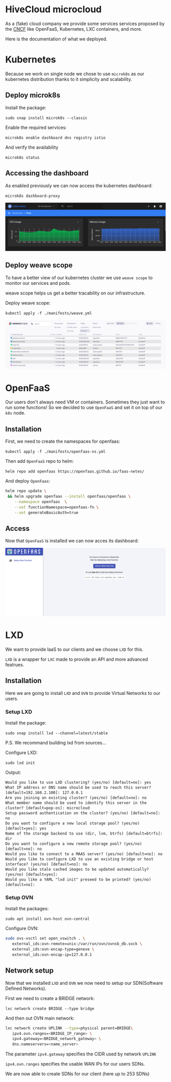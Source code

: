# HiveCloud microcloud

As a (fake) cloud company we provide some services services proposed by the [CNCF](https://landscape.cncf.io/) like OpenFaaS, Kubernetes, LXC containers, and more.

Here is the documentation of what we deployed.

# Kubernetes

Because we work on single node we chose to use `microk8s` as our kubernetes distribution thanks to it simplicity and scalability.

## Deploy microk8s

Install the package:

`sudo snap install microk8s --classic`

Enable the required services:

`microk8s enable dashboard dns registry istio`

And verify the availability

`microk8s status`

## Accessing the dashboard

As enabled previously we can now access the kubernetes dashboard:

`microk8s dashboard-proxy`

![Dashboard](./images/kube-dashboard.png)

## Deploy weave scope

To have a better view of our kubernetes cluster we use `weave scope` to monitor our services and pods.

weave scope helps us get a better tracability on our infrastructure.

Deploy weave scope:

`kubectl apply -f ./manifests/weave.yml`

![Dashboard](./images/weave-dashboard.png)

# OpenFaaS

Our users don't always need VM or containers. Sometimes they just want to run some functions!
So we decided to use `OpenFaaS` and set it on top of our `k8s` node.

## Installation

First, we need to create the namespaces for openfaas:

`kubectl apply -f ./manifests/openfaas-ns.yml`

Then add `OpenFaaS` repo to helm:

`helm repo add openfaas https://openfaas.github.io/faas-netes/`

And deploy `OpenFaas`:

```bash
helm repo update \
 && helm upgrade openfaas --install openfaas/openfaas \
    --namespace openfaas  \
    --set functionNamespace=openfaas-fn \
    --set generateBasicAuth=true
```

## Access

Now that `OpenFaaS` is installed we can now acces its dashboard:

![Dashboard](./images/openfaas-ui.png)

# LXD

We want to provide IaaS to our clients and we choose `LXD` for this.

`LXD` is a wrapper for `LXC` made to provide an API and more advanced featrues.

## Installation

Here we are going to install `LXD` and `OVN` to provide Virtual Networks to our users.

### Setup LXD

Install the package:

`sudo snap install lxd --channel=latest/stable`

P.S. We recommand building lxd from sources...

Configure LXD:

`sudo lxd init`

Output:

```
Would you like to use LXD clustering? (yes/no) [default=no]: yes
What IP address or DNS name should be used to reach this server? [default=192.168.2.100]: 127.0.0.1
Are you joining an existing cluster? (yes/no) [default=no]: no
What member name should be used to identify this server in the cluster? [default=pop-os]: microcloud
Setup password authentication on the cluster? (yes/no) [default=no]: no
Do you want to configure a new local storage pool? (yes/no) [default=yes]: yes
Name of the storage backend to use (dir, lvm, btrfs) [default=btrfs]: dir
Do you want to configure a new remote storage pool? (yes/no) [default=no]: no
Would you like to connect to a MAAS server? (yes/no) [default=no]: no
Would you like to configure LXD to use an existing bridge or host interface? (yes/no) [default=no]: no
Would you like stale cached images to be updated automatically? (yes/no) [default=yes]: 
Would you like a YAML "lxd init" preseed to be printed? (yes/no) [default=no]: 
```

### Setup OVN

Install the packages:

`sudo apt install ovn-host ovn-central`

Configure OVN:

```bash
sudo ovs-vsctl set open_vswitch . \
   external_ids:ovn-remote=unix:/var/run/ovn/ovnsb_db.sock \
   external_ids:ovn-encap-type=geneve \
   external_ids:ovn-encap-ip=127.0.0.1
```

## Network setup

Now that we installed `LXD` and `OVN` we now need to setup our SDN(Software Defined Networks).

First we need to create a BRIDGE network:

`lxc network create BRIDGE --type bridge`

And then out OVN main network:

```bash
lxc network create UPLINK --type=physical parent=BRIDGE\
   ipv4.ovn.ranges=<BRIDGE_IP_range> \
   ipv4.gateway=<BRIDGE_network_gateway> \
   dns.nameservers=<name_server>
```
The parameter `ipv4.gateway` specifies the CIDR used by network `UPLINK`

`ipv4.ovn.ranges` specifies the usable WAN IPs for our users SDNs.

We are now able to create SDNs for our client (here up to 253 SDNs)

